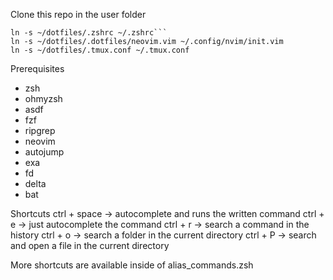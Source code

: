 Clone this repo in the user folder
```
ln -s ~/dotfiles/.zshrc ~/.zshrc```
ln -s ~/dotfiles/.dotfiles/neovim.vim ~/.config/nvim/init.vim
ln -s ~/dotfiles/.tmux.conf ~/.tmux.conf
```

Prerequisites 
- zsh
- ohmyzsh
- asdf
- fzf
- ripgrep
- neovim
- autojump
- exa
- fd
- delta
- bat


Shortcuts
ctrl + space -> autocomplete and runs the written command
ctrl + e -> just autocomplete the command
ctrl + r -> search a command in the history
ctrl + o -> search a folder in the current directory
ctrl + P -> search and open a file in the current directory

More shortcuts are available inside of alias_commands.zsh

